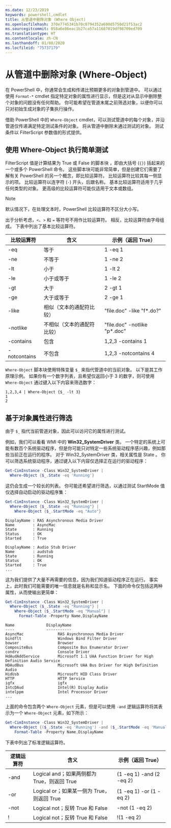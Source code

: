 ```yaml
---
ms.date: 12/23/2019
keywords: powershell,cmdlet
title: 从管道中删除对象 (Where Object)
ms.openlocfilehash: 370e7745341b70c0794352a690d5750d21f53ac2
ms.sourcegitcommit: 058a6e86eac1b27ca57a11687019df98709ed709
ms.translationtype: HT
ms.contentlocale: zh-CN
ms.lasthandoff: 01/08/2020
ms.locfileid: "75737179"
---
```

# <a name="removing-objects-from-the-pipeline-where-object"></a>从管道中删除对象 (Where-Object)

在 PowerShell 中，你通常会生成和传递比预期更多的对象到管道中。 可以通过使用 `Format-*` cmdlet 指定特定对象的属性进行显示，但是这对从显示中删除整个对象的问题没有任何帮助。 你可能希望在管道末尾之前筛选对象，以便你可以只对初始生成对象的子集执行操作。

借助 PowerShell 中的 `Where-Object` cmdlet，可以测试管道中的每个对象，并沿管道仅传递满足特定测试条件的对象。 将从管道中删除未通过测试的对象。 测试条件以 FilterScript  参数值的形式提供。

## <a name="performing-simple-tests-with-where-object"></a>使用 Where-Object 执行简单测试

FilterScript  值是计算结果为 True 或 False 的脚本块  ，即由大括号 (`{}`) 括起来的一个或多个 PowerShell 命令。 这些脚本块可能非常简单，但是创建它们需要了解有关 PowerShell 的另一个概念，即比较运算符。 比较运算符比较其每一侧显示的项。 比较运算符以连字符 (`-`) 开头，后跟名称。 基本比较运算符适用于几乎任何类型的对象。 更高级的比较运算符可能仅适用于文本或数组。

> [!NOTE]
> 默认情况下，在处理文本时，PowerShell 比较运算符不区分大小写。

出于分析考虑，`<`、`>` 和 `=` 等符号不用作比较运算符。 相反，比较运算符由字母组成。 下表中列出了基本比较运算符。

| 比较运算符 |                  含义                   |    示例（返回 True）    |
| ------------------- | ------------------------------------------ | ---------------------------- |
| -eq                 | 等于                                | 1 -eq 1                      |
| -ne                 | 不等于                            | 1 -ne 2                      |
| -lt                 | 小于                               | 1 -lt 2                      |
| -le                 | 小于或等于                   | 1 -le 2                      |
| -gt                 | 大于                            | 2 -gt 1                      |
| -ge                 | 大于或等于                | 2 -ge 1                      |
| -like               | 相似（文本的通配符比较）     | "file.doc" -like "f*.do?"    |
| -notlike            | 不相似（文本的通配符比较） | "file.doc" -notlike "p*.doc" |
| -contains           | 包含                                   | 1,2,3 -contains 1            |
| -notcontains        | 不包含                           | 1,2,3 -notcontains 4         |

`Where-Object` 脚本块使用特殊变量 `$_` 来指代管道中的当前对象。 以下是其工作原理示例。 如果你有一个数字列表，且希望仅返回小于 3 的数字，则可使用 `Where-Object` 通过键入以下内容来筛选数字：

```
1,2,3,4 | Where-Object {$_ -lt 3}
1
2
```

## <a name="filtering-based-on-object-properties"></a>基于对象属性进行筛选

由于 `$_` 指代当前管道对象，因此可以访问它的属性进行测试。

例如，我们可以看看 WMI 中的 **Win32_SystemDriver** 类。 一个特定的系统上可能有数百个系统驱动程序，但是你可能只对特定一些系统驱动程序感兴趣，例如那些当前正在运行的程序。 对于 Win32_SystemDriver  类，相关属性是 State  。 你可以筛选系统驱动程序，通过键入以下内容仅选择正在运行的驱动程序：

```powershell
Get-CimInstance -Class Win32_SystemDriver |
  Where-Object {$_.State -eq 'Running'}
```

这仍会生成一个较长的列表。 你可能还希望进行筛选，以通过测试 StartMode  值仅选择自动启动的驱动程序集：

```powershell
Get-CimInstance -Class Win32_SystemDriver |
  Where-Object {$_.State -eq "Running"} |
    Where-Object {$_.StartMode -eq "Auto"}
```

```Output
DisplayName : RAS Asynchronous Media Driver
Name        : AsyncMac
State       : Running
Status      : OK
Started     : True

DisplayName : Audio Stub Driver
Name        : audstub
State       : Running
Status      : OK
Started     : True
...
```

这为我们提供了大量不再需要的信息，因为我们知道驱动程序正在运行。
事实上，此时我们可能需要的唯一信息就是名称和显示名。 下面的命令仅包括这两种属性，从而使输出更简单：

```powershell
Get-CimInstance -Class Win32_SystemDriver |
  Where-Object {$_.State -eq "Running"} |
    Where-Object {$_.StartMode -eq "Manual"} |
      Format-Table -Property Name,DisplayName
```

```Output
Name              DisplayName
----              -----------
AsyncMac               RAS Asynchronous Media Driver
bindflt                Windows Bind Filter Driver
bowser                 Browser
CompositeBus           Composite Bus Enumerator Driver
condrv                 Console Driver
HdAudAddService        Microsoft 1.1 UAA Function Driver for High Definition Audio Service
HDAudBus               Microsoft UAA Bus Driver for High Definition Audio
HidUsb                 Microsoft HID Class Driver
HTTP                   HTTP Service
igfx                   igfx
IntcDAud               Intel(R) Display Audio
intelppm               Intel Processor Driver
...
```

上面的命令包含两个 `Where-Object` 元素，但是可以使用 `-and` 逻辑运算符将其表示为一个 `Where-Object` 元素，如下所示：

```powershell
Get-CimInstance -Class Win32_SystemDriver |
  Where-Object {($_.State -eq 'Running') -and ($_.StartMode -eq 'Manual')} |
    Format-Table -Property Name,DisplayName
```

下表中列出了标准逻辑运算符。

| 逻辑运算符 |                 含义                  |  示例（返回 True）  |
| ---------------- | ---------------------------------------- | ------------------------ |
| -and             | Logical and；如果两侧都为 True，则返回 True | (1 -eq 1) -and (2 -eq 2) |
| -or              | Logical or；如果某一侧为 True，则返回 True  | (1 -eq 1) -or (1 -eq 2)  |
| -not             | Logical not；反转 True 和 False     | -not (1 -eq 2)           |
| \!               | Logical not；反转 True 和 False     | \!(1 -eq 2)              |

